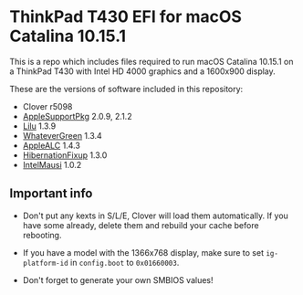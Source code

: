 # ThinkPad T430 EFI for macOS Catalina 10.15.1

This is a repo which includes files required to run macOS Catalina 10.15.1 on a ThinkPad T430 with Intel HD 4000 graphics and a 1600x900 display.

These are the versions of software included in this repository:

* Clover r5098
* [AppleSupportPkg](https://github.com/acidanthera/AppleSupportPkg/releases) 2.0.9, 2.1.2
* [Lilu](https://github.com/acidanthera/Lilu/releases) 1.3.9
* [WhateverGreen](https://github.com/acidanthera/WhateverGreen/releases) 1.3.4
* [AppleALC](https://github.com/acidanthera/AppleALC/releases) 1.4.3
* [HibernationFixup](https://github.com/acidanthera/HibernationFixup/releases) 1.3.0
* [IntelMausi](https://github.com/acidanthera/IntelMausi/releases) 1.0.2


## Important info

* Don't put any kexts in S/L/E, Clover will load them automatically. If you have some already, delete them and rebuild your cache before rebooting.

* If you have a model with the 1366x768 display, make sure to set `ig-platform-id` in `config.boot` to `0x01660003`.

* Don't forget to generate your own SMBIOS values!
